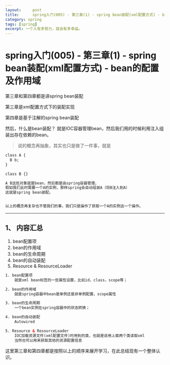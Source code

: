 ```yaml
---
layout:     post
title:      spring入门(005) - 第三章(1) - spring bean装配(xml配置方式) - bean的配置及作用域
category: spring
tags: [spring]
excerpt: 一个人有多努力，就会有多幸运。
---
```


spring入门(005) - 第三章(1) - spring bean装配(xml配置方式) - bean的配置及作用域
=======================================

第三章和第四章都是讲spring bean装配

第三章是xml配置方式下的装配实现

第四章是基于注解的spring bean装配

然后，什么是bean装配？ 就是IOC容器管理bean，然后我们用的时候利用注入组装出存在依赖的bean。

> 说的概念再抽象，其实也只是做了一件事，就是

```html
class A {
  B b;
}

class B {}

A B这些对象就是bean，然后都是由spring容器管理，
假如我们此时需要一个A的实例，那样spring会自动组装A（将B注入到A）
这就是spring bean装配。


以上的概念再复杂也不管我们的事，我们只是操作了获取一个A的实例这一个操作。
```

-----------------------------------------

1、 内容汇总
-----------------------------------------

1. bean配置项
2. bean的作用域
3. bean的生命周期
4. bean的自动装配
5. Resource & ResourceLoader

```html
1. bean配置项
    就是xml bean标签的一些属性设置，比如id，class，scope等；

2. bean的作用域
    就是spring容器中bean是单例还是非单例配置，scope属性

3. bean的生命周期
    一个bean实例在spring容器中的状态转换；

4. bean的自动装配
    Autowired

5. Resource & ResourceLoader
    IOC加载资源文件(xml配置文件)时用到的类，也就是说用上面两个类读取xml
    当然也可以用来获取其他的资源配置信息
```


这里第三章和第四章都是按照以上的顺序来展开学习，在此总结现有一个整体认识。
